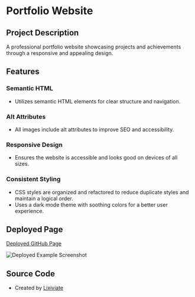 # Portfolio Website

## Project Description

A professional portfolio website showcasing projects and achievements through a responsive and appealing design.

## Features

### Semantic HTML

- Utilizes semantic HTML elements for clear structure and navigation.

### Alt Attributes

- All images include alt attributes to improve SEO and accessibility.

### Responsive Design

- Ensures the website is accessible and looks good on devices of all sizes.

### Consistent Styling

- CSS styles are organized and refactored to reduce duplicate styles and maintain a logical order.
- Uses a dark mode theme with soothing colors for a better user experience.

## Deployed Page

[Deployed GitHub Page](https://lixiviate.github.io/portfolio)

![Deployed Example Screenshot](./assets/images/portfolio-screenshot.png)

## Source Code

- Created by [Lixiviate](https://github.com/Lixiviate)
